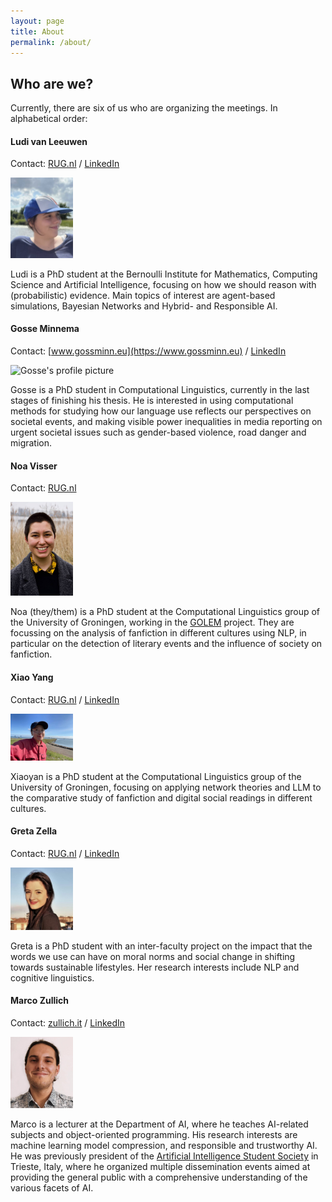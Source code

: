```yaml
---
layout: page
title: About
permalink: /about/
---
```



## Who are we?

Currently, there are six of us who are organizing the meetings. In alphabetical order:

#### Ludi van Leeuwen
Contact: [RUG.nl](https://www.rug.nl/staff/l.s.van.leeuwen/) / [LinkedIn](https://www.linkedin.com/in/ludi-van-leeuwen-485967172/)

<img src="/img/ludi-profile.jpg" alt="Ludi's profile picture" width=100px />

Ludi is a PhD student at the Bernoulli Institute for Mathematics, Computing Science and Artificial Intelligence, focusing on how we should reason with (probabilistic) evidence. Main topics of interest are agent-based simulations, Bayesian Networks and Hybrid- and Responsible AI.


#### Gosse Minnema
Contact: [www.gossminn.eu](https://www.gossminn.eu) / [LinkedIn](https://www.linkedin.com/in/gosseminnema/)

<img src="https://www.gossminn.eu/img/linkedin_profile.jpeg" alt="Gosse's profile picture" width=100px />

Gosse is a PhD student in Computational Linguistics, currently in the last stages of finishing his thesis. He is interested in using computational methods for studying how our language use reflects our perspectives on societal events, and making visible power inequalities in media reporting on urgent societal issues such as gender-based violence, road danger and migration.

#### Noa Visser
Contact: [RUG.nl](https://www.rug.nl/staff/noa.visser/)

<img src="/img/noa-profile.jpg" alt="Noa's profile picture" width=100px />

Noa (they/them) is a PhD student at the Computational Linguistics group of the University of Groningen, working in the [GOLEM](https://golemlab.eu) project. They are focussing on the analysis of fanfiction in different cultures using NLP, in particular on the detection of literary events and the influence of society on fanfiction. 

#### Xiao Yang

Contact: [RUG.nl](https://www.rug.nl/staff/xiaoyan.yang/) / [LinkedIn](https://www.linkedin.com/in/xiaoyan-%E6%99%93%E7%87%95-yang-%E6%9D%A8-37678917b/)

<img src="/img/xiaoyan-profile.jpg" alt="Xiaoyan's profile picture" width=100px />

Xiaoyan is a PhD student at the Computational Linguistics group of the University of Groningen, focusing on applying network theories and LLM to the comparative study of fanfiction and digital social readings in different cultures. 



#### Greta Zella
Contact: [RUG.nl](https://www.rug.nl/staff/g.zella/) / [LinkedIn](https://www.linkedin.com/in/greta-zella-0a71aa1b5/)

<img src="/img/greta-profile.jpg" alt="Greta's profile picture" width=100px />

Greta is a PhD student with an inter-faculty project on the impact that the words we use can have on moral norms and social change in shifting towards sustainable lifestyles. Her research interests include NLP and cognitive linguistics.


#### Marco Zullich
Contact: [zullich.it](https://zullich.it/) / [LinkedIn](https://www.linkedin.com/in/marco-zullich-00559660/)

<img src="/img/marco-profile.png" alt="Marco's profile picture" width=100px />

Marco is a lecturer at the Department of AI, where he teaches AI-related subjects and object-oriented programming. His research interests are machine learning model compression, and responsible and trustworthy AI. He was previously president of the [Artificial Intelligence Student Society](www.ai2s.it) in Trieste, Italy, where he organized multiple dissemination events aimed at providing the general public with a comprehensive understanding of the various facets of AI.
